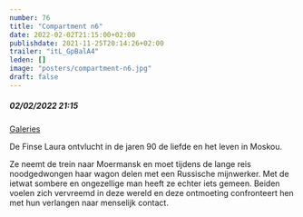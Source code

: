 ```yaml
---
number: 76
title: "Compartment n6"
date: 2022-02-02T21:15:00+02:00
publishdate: 2021-11-25T20:14:26+02:00
trailer: "itL_GpBalA4"
leden: [] 
image: "posters/compartment-n6.jpg"
draft: false
---
```


##### 02/02/2022 21:15

[Galeries](https://galeries.be/nl/compartiment-n6/)

De Finse Laura ontvlucht in de jaren 90 de liefde en het leven in Moskou.
<!--more-->
Ze neemt de trein naar Moermansk en moet tijdens de lange reis noodgedwongen
haar wagon delen met een Russische mijnwerker. Met de ietwat sombere en
ongezellige man heeft ze echter iets gemeen. Beiden voelen zich vervreemd
in deze wereld en deze ontmoeting confronteert hen met hun verlangen naar menselijk contact.
